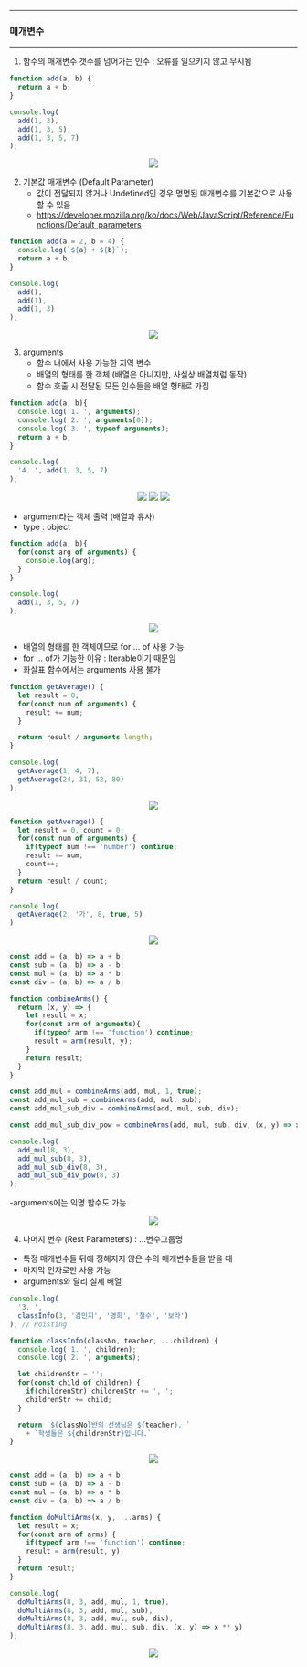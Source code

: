 -----
### 매개변수
-----
1. 함수의 매개변수 갯수를 넘어가는 인수 : 오류를 일으키지 않고 무시됨
```js
function add(a, b) {
  return a + b;
}

console.log(
  add(1, 3),
  add(1, 3, 5),
  add(1, 3, 5, 7)
);
```
<div align="center">
<img src="https://github.com/sooyounghan/Web/assets/34672301/f0c4dcf0-328e-4e52-a64a-ff2db2fb7d33">
</div>

2. 기본값 매개변수 (Default Parameter)
   - 값이 전달되지 않거나 Undefined인 경우 명명된 매개변수를 기본값으로 사용할 수 있음
   - https://developer.mozilla.org/ko/docs/Web/JavaScript/Reference/Functions/Default_parameters
```js
function add(a = 2, b = 4) {
  console.log(`${a} + ${b}`);
  return a + b;
}

console.log(
  add(),
  add(1),
  add(1, 3)
);
```
<div align="center">
<img src="https://github.com/sooyounghan/Web/assets/34672301/9679375d-d441-4500-810a-e3d19b4efd2f">
</div>

3. arguments
   - 함수 내에서 사용 가능한 지역 변수
   - 배열의 형태를 한 객체 (배열은 아니지만, 사실상 배열처럼 동작)
   - 함수 호출 시 전달된 모든 인수들을 배열 형태로 가짐
```js
function add(a, b){
  console.log('1. ', arguments);
  console.log('2. ', arguments[0]);
  console.log('3. ', typeof arguments);
  return a + b;
}

console.log(
  '4. ', add(1, 3, 5, 7)
);
```
<div align="center">
<img src="https://github.com/sooyounghan/Web/assets/34672301/9dd37f95-0434-486a-ba8a-774aa71d828f">
<img src="https://github.com/sooyounghan/Web/assets/34672301/ff56ed91-e2c4-4b0a-b0df-12a4dc453269">
<img src="https://github.com/sooyounghan/Web/assets/34672301/a2d76dc8-18dc-4cdd-a6a5-4ee7770d07a3">
</div>

  - argument라는 객체 출력 (배열과 유사)
  - type : object

```js
function add(a, b){
  for(const arg of arguments) {
    console.log(arg);
  }
}

console.log(
  add(1, 3, 5, 7)
);
```
<div align="center">
<img src="https://github.com/sooyounghan/Web/assets/34672301/1b684746-fbca-462e-87a1-bf3cfb88d03f">
</div>

  - 배열의 형태를 한 객체이므로 for ... of 사용 가능
  - for ... of가 가능한 이유 : Iterable이기 때문임
  - 화살표 함수에서는 arguments 사용 불가

```js
function getAverage() {
  let result = 0;
  for(const num of arguments) {
    result += num;
  }

  return result / arguments.length;
}

console.log(
  getAverage(1, 4, 7),
  getAverage(24, 31, 52, 80)
);
```
<div align="center">
<img src="https://github.com/sooyounghan/Web/assets/34672301/6fc962c7-0564-46e7-b480-9bb9b05d3dba">
</div>

```js
function getAverage() {
  let result = 0, count = 0;
  for(const num of arguments) {
    if(typeof num !== 'number') continue;
    result += num;
    count++;
  }
  return result / count;
}

console.log(
  getAverage(2, '가', 8, true, 5)
)
```
<div align="center">
<img src="https://github.com/sooyounghan/Web/assets/34672301/830b69b9-c0db-4dae-b9bb-6f42e1228cf5">
</div>

```js
const add = (a, b) => a + b;
const sub = (a, b) => a - b;
const mul = (a, b) => a * b;
const div = (a, b) => a / b;

function combineArms() {
  return (x, y) => {
    let result = x;
    for(const arm of arguments){
      if(typeof arm !== 'function') continue;
      result = arm(result, y);
    }
    return result;
  }
}

const add_mul = combineArms(add, mul, 1, true);
const add_mul_sub = combineArms(add, mul, sub);
const add_mul_sub_div = combineArms(add, mul, sub, div);

const add_mul_sub_div_pow = combineArms(add, mul, sub, div, (x, y) => x ** y);

console.log(
  add_mul(8, 3),
  add_mul_sub(8, 3),
  add_mul_sub_div(8, 3),
  add_mul_sub_div_pow(8, 3)
);
```
  -arguments에는 익명 함수도 가능
<div align="center">
<img src="https://github.com/sooyounghan/Web/assets/34672301/5aaedff5-456c-4064-83fb-296feb2bc0fe">
</div>

4. 나머지 변수 (Rest Parameters) : ...변수그룹명
  - 특정 매개변수들 뒤에 정해지지 않은 수의 매개변수들을 받을 때
  - 마지막 인자로만 사용 가능
  - arguments와 달리 실제 배열

```js
console.log(
  '3. ',
  classInfo(3, '김민지', '영희', '철수', '보라')
); // Hoisting

function classInfo(classNo, teacher, ...children) {
  console.log('1. ', children);
  console.log('2. ', arguments);

  let childrenStr = '';
  for(const child of children) {
    if(childrenStr) childrenStr += ', ';
    childrenStr += child;
  }

  return `${classNo}반의 선생님은 ${teacher}, `
    + `학생들은 ${childrenStr}입니다.`
}
```
<div align="center">
<img src="https://github.com/sooyounghan/Web/assets/34672301/b71d3488-4a94-4c37-9f48-ef33f7db3273">
</div>

```js
const add = (a, b) => a + b;
const sub = (a, b) => a - b;
const mul = (a, b) => a * b;
const div = (a, b) => a / b;

function doMultiArms(x, y, ...arms) {
  let result = x;
  for(const arm of arms) {
    if(typeof arm !== 'function') continue;
    result = arm(result, y);
  }
  return result;
}

console.log(
  doMultiArms(8, 3, add, mul, 1, true),
  doMultiArms(8, 3, add, mul, sub),
  doMultiArms(8, 3, add, mul, sub, div),
  doMultiArms(8, 3, add, mul, sub, div, (x, y) => x ** y)
);
```
<div align="center">
<img src="https://github.com/sooyounghan/Web/assets/34672301/f9b53f74-5c61-41cb-8bc2-7bbee62b1fdb">
</div>

